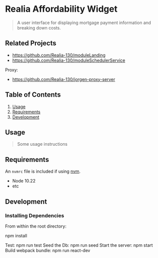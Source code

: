 # Realia Affordability Widget

> A user interface for displaying mortgage payment information and breaking down costs.

## Related Projects

  - https://github.com/Realia-130/moduleLanding
  - https://github.com/Realia-130/moduleSchedulerService
  
  Proxy:
  - https://github.com/Realia-130/jorgen-proxy-server

## Table of Contents

1. [Usage](#Usage)
1. [Requirements](#requirements)
1. [Development](#development)

## Usage

> Some usage instructions

## Requirements

An `nvmrc` file is included if using [nvm](https://github.com/creationix/nvm).

- Node 10.22
- etc

## Development

### Installing Dependencies

From within the root directory:

npm install

Test: npm run test
Seed the Db: npm run seed
Start the server: npm start
Build webpack bundle: npm run react-dev

